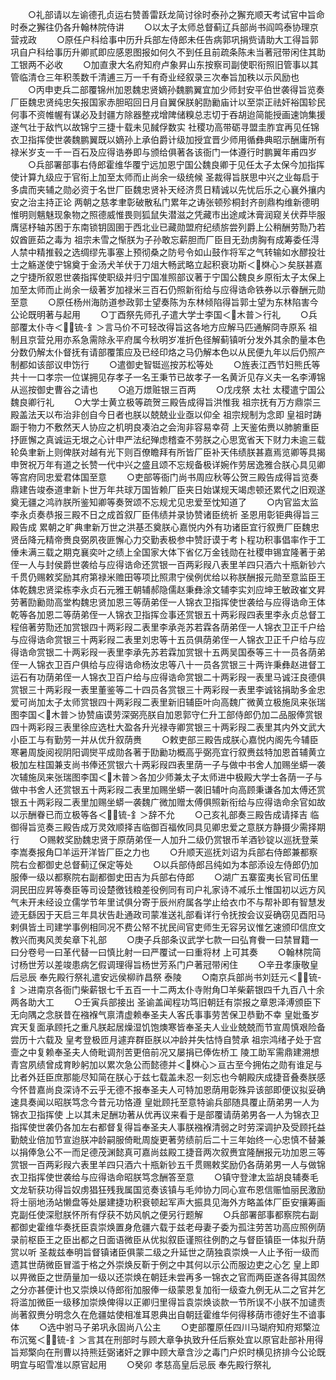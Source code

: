 <!-- { "loadSidebar": true } -->
　　○礼部请以左谕德孔贞运右赞善雷跃龙简讨徐时泰孙之獬充顺天考试官中旨命时泰之獬往仍各升翰林院侍讲
　　○以太子太师总督蓟辽兵部尚书阎鸣泰协理京营戎政
　　○原任户科给事中历升兵部左侍郎未任告病郭巩捐赀请助大工得旨郭巩自户科给事历升卿贰即应感恩图报如何久不到任且前疏条陈未当著冠带闲住其助工银两不必收
　　○加直隶大名府知府卢象昇山东按察司副使职衔照旧管事以其管临清仓三年积羡数千清逋三万一千有奇业经叙录三次奉旨加秩以示风励也
　　○丙申吏兵二部覆锦州加恩魏忠贤嫡孙魏鹏翼宜加少师封安平伯世袭得旨览奏厂臣魏忠贤纯忠矢报国家赤胆昭回日月自翼保朕躬劻勷庙计以至崇正祛奸裕国轸民何事不资帷幄有谋必及封疆方除器整戎增陴储糗总志切于吞胡迨简能授画速饷集援遂气壮于敌忾以故锦宁三捷十载未见馘俘数实  社稷功高带砺寻盟圭胙宜再见任锦衣卫指挥使世袭魏鹏翼既以嫡孙上承伯爵计级加授宜晋少师用循彝典昭示酬庸所有禄米岁支一千一百石及应得诰券即与颁给俱著各该衙门一体遵行时鹏翼年甫四岁
　　○兵部署部事右侍郎霍维华覆宁远加恩宁国公魏良卿于见任太子太保今加指挥使计算九级应于官衔上加至太师而止尚余一级统候  圣裁得旨朕思中兴之业每启于多虞而夹辅之勋必资于名世厂臣魏忠贤补天经济贯日精诚以先忧后乐之心襄外攘内安之治主持正论  两朝之慈孝聿彰破散私门累年之诪张顿殄桐封齐剖鼎构维新德明惟明则魑魅现象物之照德威惟畏则狐鼠失潜滋之凭藏市出途咸沐膏润窥关伏莽毕服膺惩杼轴苏困于东南锁钥固圉于西北业已藏勋盟府纪绩旂尝列爵上公稍酬劳勚乃若奴酋匪茹之毒为  祖宗未雪之惭朕为子孙敢忘薪胆而厂臣目无劲虏胸有成筹委任淂人禁中精推毂之选绸缪先事塞上预彻桑之防号令如山鼓作将军之气转输如水醪投壮士之觞遂使宁锦奠于金汤犬羊伏于刀俎大畅武略立起积衰功斯＜棥心＞矣朕甚嘉之宁捷所叙恩世袭指挥使职级并归宁国准照部议著于宁国公魏良乡原衔太子太保上加至太师而止尚余一级著岁加禄米三百石仍照新衔给与应得诰命铁券以示眷酬元勋至意
　　○原任杨州海防道参政郭士望奏陈为东林倾陷得旨郭士望为东林陷害今公论既明著与起用
　　○丁酉祭先师孔子遣大学士李国＜木普＞行礼
　　○兵部覆太仆寺＜锍-釒＞言马价不可轻改得旨这各地方应解马匹通解冏寺原系  祖制且京营兑用亦系急需除永平府属今秋明岁准折色径解蓟镇听分发外其余酌量本色分数仍解太仆督抚有请部覆策应及已经印烙之马仍解本色以从民便九年以后仍照产制都如该部议申饬行
　　○遣御史智铤巡按苏松等处
　　○旌表江西节妇熊氏等共十一口孝宗一位谋拥见存孝子一名王秉节已故孝子一名黄沂见存义夫一名李溥锦从巡按御史曹谷之请也
　　○追万燝赃银三百两
　　○戊戌祭  太社  太稷遣宁国公魏良卿行礼
　　○大学士黄立极等疏贺三殿告成得旨洪惟我  祖宗抚有万方鼎崇三殿盖法天以布治非创自今日者也朕以兢兢业业亟以仰全  祖宗规制为念即  皇祖时踌蹰于物力不敷然天人协应之机明良凑泊之会洵非容易幸荷  上天鉴佑赉以肺腑重臣抒匪懈之真诚运无垠之心计申严法纪殚虑稽查不劳朕之心思宽省天下财力未逾三载轮奂聿新上则俾朕对越有光下则百僚瞻拜有所皆厂臣补天伟绩朕甚嘉焉览卿等具揭申贺祝万年有道之长赞一代中兴之盛且颂不忘规备极详婉作劳居逸雅合朕心具见卿等宫府同忠爱君体国至意
　　○吏部等衙门尚书周应秋等公贺三殿告成得旨览奏鼎建告竣泰道聿新卜世万年共球万国皆赖厂臣夹日始谋规天竭虑顿还累代之旧观遂奠无疆之鸿祚朕所鉴知卿等奏贺颂不忘规尤见忠爱至忱知道了
　　○内官监太监李永贞奏恭报三殿不日之成首叙厂臣伟绩并录协赞诸臣统祈  圣恩用彰钜典得旨三殿告成  累朝之旷典聿新万世之洪基丕奠朕心嘉悦内外有功诸臣宜行叙赉厂臣魏忠贤岳降元精帝赉良弼夙夜匪懈心力交勤表极参中赞訏谟于考卜程功积事倡率作于工倕未满三载之期克襄奕叶之绩上全国家大体下省亿万金钱勋在社稷申锡宜隆著于弟侄一人与封侯爵世袭给与应得诰命还赏银一百两彩叚八表里羊四只酒六十瓶新钞六千贯仍赐敕奖励其府第禄米赡田等项比照肃宁侯例优给以称朕酬报元勋至意监臣王体乾魏忠贤梁栋李永贞石元雅王朝辅郝隐儒赵秉彝涂文辅李实刘应坤王敏政崔文昇劳著劻勷勋高堂构魏忠贤加恩三等荫弟侄一人锦衣卫指挥使世袭给与应得诰命王体乾等各加恩二等荫弟侄一人锦衣卫指挥佥事还赏银五十两彩叚四表里李永贞总督工程倍著劳勚还加赏银四十两彩叚二表里李承尧苏若霖各荫弟侄一人锦衣卫正千户给与应得诰命赏银三十两彩叚二表里刘忠等十五员俱荫弟侄一人锦衣卫正千户给与应得诰命赏银二十两彩叚一表里李承先苏若霖加赏银十五两吴国泰等三十一员各荫弟侄一人锦衣卫百户俱给与应得诰命杨汝忠等八十一员各赏银三十两许秉彝赵进督工运石有功荫弟侄一人锦衣卫百户给与应得诰命赏银二十两彩叚一表里马诚汪良德俱赏银三十两彩叚一表里董鉴等二十四员各赏银三十两彩叚一表里李诚铭捐助多金忠爱可尚加太子太师赏银四十两彩叚二表里新旧辅臣叶向高魏广微黄立极施凤来张瑞图李国＜木普＞协赞庙谟劳深弼亮朕自加恩郭守仁升工部侍郎仍加二品服俸赏银四十两彩叚三表里徐应选杜大盈各升光禄寺卿赏银三十两彩叚二表里其内外文武大小臣工与有勤劳一并从优升叙荫赉
　　○敕吏部三殿告成朕心嘉悦内阁先今辅臣寒暑周旋阅视阴阳调爕平成勋各著于劻勷功概高乎弼亮宜行叙赉兹特加恩首辅黄立极加左柱国兼支尚书俸还赏银六十两彩叚四表里荫一子与做中书舍人加赐坐蟒一袭次辅施凤来张瑞图李国＜木普＞各加少师兼太子太师进中极殿大学士各荫一子与做中书舍人还赏银五十两彩叚二表里加赐坐蟒一袭旧辅叶向高顾秉谦各加太傅还赏银五十两彩叚二表里加赐坐蟒一袭魏广微加赠太傅俱照新衔给与应得诰命余官如故以示酬眷已而立极等各＜锍-釒＞辞不允
　　○己亥礼部奏三殿告成请择吉  临御得旨览奏三殿告成万灵效顺择吉临御百福攸同具见卿忠爱之意朕方静摄少需择期行
　　○赐敕奖励魏忠贤于原荫弟侄一人加升二级仍赏银币羊酒钞锭以巡抚登莱李嵩奏报角□羊运开洋皆厂臣之力也
　　○升顺天巡抚刘诏为兵部右侍郎兼都察院右佥都御史总督蓟辽保定等处
　　○以兵部侍郎吕纯如为本部添设左侍郎仍加服俸一级以都察院右副都御史田吉为兵部右侍郎
　　○湖广五寨蛮夷长官司伍里洞民田应昇等奏臣等司设楚徼钱粮差役例同有司户礼家诗不减乐土惟国初以远方风气未开未经设立儒学节年里试俱分寄于辰州府属各学止给衣巾不与帮补即有智慧发迹无繇因于天启三年具状告赴通政司蒙准送礼部看详行令抚按会议妥确窃见酉阳马剌俱皆土司建学事例相同况不费公帑不扰民间官吏师生无容另议惟乞速颁印信庶文教兴而夷风羙矣章下礼部
　　○庚子兵部条议武学七款一曰弘育餋一曰禁冒籍一曰分卷号一曰革代替一曰慎比射一曰严覆试一曰重将材  上可其奏
　　○翰林院简讨杨世芳以差竣患病乞假调理得旨杨世芳系门户著冠带闲住
　　○辛丑孝康敬皇后忌辰  奉先殿行祭礼遣安远侯柳祚昌祭  泰陵
　　○南京兵部尚书刘廷元＜锍-釒＞进南京各衙门柴薪银七千五百一十二两太仆寺附角□羊柴薪银四千九百八十余两各助大工
　　○壬寅兵部接出  圣谕盖闻程功笃旧朝廷有崇报之章恩泽溥颁臣下无向隅之念朕昔在襁褓气禀清虚赖奉圣夫人客氏事事劳苦保卫恭勤不幸  皇妣蚤岁宾天复面承顾托之重凡朕起居燥湿饥饱燠寒皆奉圣夫人业业兢兢而节宣周慎艰险备尝历十六载及  皇考登极匝月遽弃群臣朕以冲龄并失怙恃自赞承  祖宗鸿绪孑处于宫壸之中复赖奉圣夫人倚毗调剂苦更倍前况又屡捐已俸佐桥工  陵工助军需鼎建溯想青宫夙绩曾成育眇躬加以累次急公而懿德并＜棥心＞亘古至今拥佑之勋有谁足与比者外廷臣庶那能尽知简在朕心于兹七载盖未忍一刻忘也今朝殿庆成捷音叠奏朕感今怀昔嘉尚良深诗不云乎无德不报奉圣夫人可特加恩荫用彰殊异该部即便议拟妥确速具奏闻以昭朕笃念今昔元功恪遵  皇妣顾托至意特谕兵部随具覆止荫弟男一人为锦衣卫指挥使  上以其未足酬功著从优再议来看于是部覆请荫弟男各一人为锦衣卫指挥使世袭仍各加左右都督复得旨奉圣夫人事朕襁褓清弱之时劳深调护及受顾托益勤兢业倍加节宣迨朕冲龄嗣服倚毗周旋更著劳绩前后二十三年始终一心忠慎不替兼以捐俸急公不一而足德茂渊懿真可嘉尚兹殿工捷音两次叙赉宜隆酬报元功加恩三等赏银一百两彩叚六表里羊四只酒六十瓶新钞五千贯赐敕奖励仍各荫弟男一人与做锦衣卫指挥使世袭给与应得诰命昭朕笃念酬答至意
　　○镇守登津太监胡良辅奏毛文龙斩获功得旨奴虏猖狂残我属国览奏该镇与毛帅协力同心宣布恩信赈恤丽民激励将士丽地汤站懒盘等处屡建捷功积衰顿起军声大振具见海外方略盖体厂臣安攘筹画克副任使深慰朕怀所有俘获不妨风帆之便另行题解
　　○兵部署部事都察院右副都御史霍维华奏抚臣袁崇焕置身危疆六载于兹老母妻子委为孤注劳苦功高应照例荫录前枢臣王之臣出都之日面语微臣从优拟叙臣谨照往例酌之与督臣镇臣一体拟升荫赏以听  圣裁兹奉明旨督镇诸臣俱蒙二级之升延世之荫独袁崇焕一人止予衔一级而遗其世荫微臣冒滥于格之外崇焕反靳于例之中其何以示公而服边吏之心乞  皇上即以畀微臣之世荫量加一级以还崇焕在朝廷未尝再多一锦衣之官而两臣遂各得其固然之分亦甚便计也又崇焕以侍郎衔加服俸一级蒙恩复加衔一级查九例无从二之官并乞将滥加微臣一级移加崇焕俾得以正卿归里得旨袁崇焕谈款一节所误不小朕不加谴责尚著叙赉分明念久在危疆姑使相准耳恩典出自朝廷霍维华何得移荫市德好生不谙事体
　　○选中驸马子弟巩永固尚八公主
　　○吏部覆原任四川马瑚府知府郑檠泣布沉冤＜锍-釒＞言其在刑部时与顾大章争执致升任后察处宜以原官赴部补用得旨郑檠向在刑曹以持熊廷弼诸奸之罪中顾大章含沙之毒门户炽时横见挤排今公论既明宜与昭雪准以原官起用
　　○癸卯  孝慈高皇后忌辰  奉先殿行祭礼
